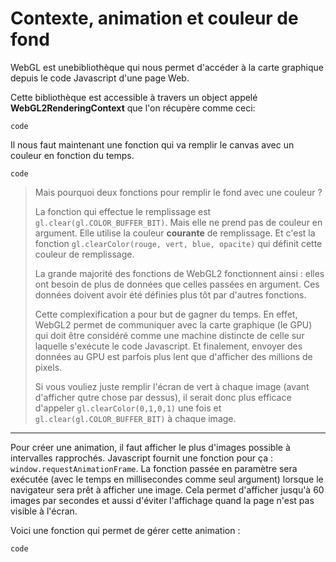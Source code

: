 # Contexte, animation et couleur de fond

WebGL est unebibliothèque qui nous permet d'accéder à la carte graphique depuis
le code Javascript d'une page Web.

Cette bibliothèque est accessible à travers un object appelé **WebGL2RenderingContext** que l'on récupère comme ceci:

<Code region="1">code</Code>

Il nous faut maintenant une fonction qui va remplir le canvas avec un couleur en fonction du temps.

<Code region="2">code</Code>

> Mais pourquoi deux fonctions pour remplir le fond avec une couleur ?
>
> La fonction qui effectue le remplissage est `gl.clear(gl.COLOR_BUFFER_BIT)`.
> Mais elle ne prend pas de couleur en argument.
> Elle utilise la couleur **courante** de remplissage. Et c'est la fonction `gl.clearColor(rouge, vert, blue, opacite)` qui définit cette couleur de remplissage.
>
> La grande majorité des fonctions de WebGL2 fonctionnent ainsi : elles ont besoin de plus de données que
> celles passées en argument. Ces données doivent avoir été définies plus tôt par d'autres fonctions.
>
> Cette complexification a pour but de gagner du temps.
> En effet, WebGL2 permet de communiquer avec la carte graphique (le GPU) qui doit être considéré comme une
> machine distincte de celle sur laquelle s'exécute le code Javascript. Et finalement, envoyer des données
> au GPU est parfois plus lent que d'afficher des millions de pixels.
>
> Si vous vouliez juste remplir l'écran de vert à chaque image (avant d'afficher qutre chose par dessus),
> il serait donc plus efficace d'appeler `gl.clearColor(0,1,0,1)` une fois et `gl.clear(gl.COLOR_BUFFER_BIT)`
> à chaque image.

----

Pour créer une animation, il faut afficher le plus d'images possible à intervalles rapprochés.
Javascript fournit une fonction pour ça : `window.requestAnimationFrame`.
La fonction passée en paramètre sera exécutée (avec le temps en millisecondes comme seul argument)
lorsque le navigateur sera prêt à afficher une image.
Cela permet d'afficher jusqu'à 60 images par secondes et aussi d'éviter l'affichage quand la page
n'est pas visible à l'écran.

Voici une fonction qui permet de gérer cette animation :

<Code region="3">code</Code>

